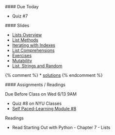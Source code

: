 <article class="due" markdown="block">
####  Due Today

* Quiz #7

<!--
* Homework
-->

</article>

<article class="slides" markdown="block">
####  Slides

* [Lists Overview](classes/17/lists.html)
* [List Methods](classes/17/list_methods.html)
* [Iterating with Indexes](classes/17/iterating_with_indexes.html)
* [List Comprehensions](classes/17/list_comprehensions.html)
* [Exercises](classes/17/list_exercises.html)
* [Mutability](classes/17/mutability.html)
* [List, Strings and Random](classes/17/lists_strings_random.html)

{% comment %}
    * [solutions](resources/handouts/in-class/strings-solutions.pdf)
{% endcomment %}

<!--
* [Slides](classes/01/intro.html)
-->

</article>

<article class="assignments" markdown="block">
####  Assignments / Readings		

Due Before Class on Wed 6/13 9AM

* Quiz #8 on NYU Classes
* [Self Paced-Learning Module #8](http://cs.nyu.edu/elearning/CSCI_UA_0002/module08.php)

Readings

* Read Starting Out with Python - Chapter 7 - Lists




<!--
Readings

* Read {{ site.bookq }} - Chapter 1

Assignments 

1. [questions.py](homework/hw01/questions.py) - 9 points
-->
</article>



